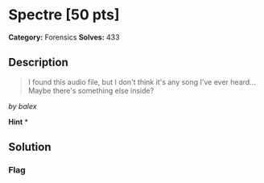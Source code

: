 # Spectre [50 pts]

**Category:** Forensics
**Solves:** 433

## Description
>I found this audio file, but I don't think it's any song I've ever heard... Maybe there's something else inside?

_by balex_

**Hint**
* 

## Solution

### Flag

